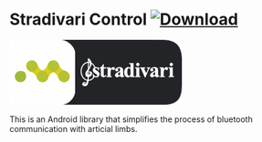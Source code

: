 # Stradivari Control [ ![Download](https://api.bintray.com/packages/omaflak/maven/bluetooth/images/download.svg) ](https://motorica.org/)

<img src="Logotype primary.png" width="60%" height="60%" />

This is an Android library that simplifies the process of bluetooth communication with articial limbs.



